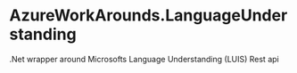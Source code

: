 # AzureWorkArounds.LanguageUnderstanding
.Net wrapper around Microsofts Language Understanding (LUIS) Rest api
